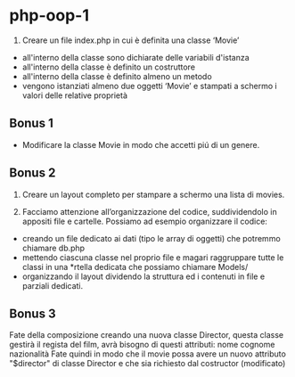 # php-oop-1

1. Creare un file index.php in cui è definita una classe ‘Movie’

* all'interno della classe sono dichiarate delle variabili d'istanza
* all'interno della classe è definito un costruttore
* all'interno della classe è definito almeno un metodo
* vengono istanziati almeno due oggetti ‘Movie’ e stampati a schermo i valori delle relative proprietà

## Bonus 1

* Modificare la classe Movie in modo che accetti piú di un genere.

## Bonus 2

1. Creare un layout completo per stampare a schermo una lista di movies.

1. Facciamo attenzione all’organizzazione del codice, suddividendolo in appositi file e cartelle. Possiamo ad esempio organizzare il codice:

* creando un file dedicato ai dati (tipo le array di oggetti) che potremmo chiamare db.php
* mettendo ciascuna classe nel proprio file e magari raggruppare tutte le classi in una *rtella dedicata che possiamo chiamare Models/
* organizzando il layout dividendo la struttura ed i contenuti in file e parziali dedicati.

## Bonus 3

Fate della composizione creando una nuova classe Director, questa classe gestirà il regista del film, avrà bisogno di questi attributi:
nome
cognome
nazionalità
Fate quindi in modo che il movie possa avere un nuovo attributo "$director" di classe Director e che sia richiesto dal costructor (modificato)
